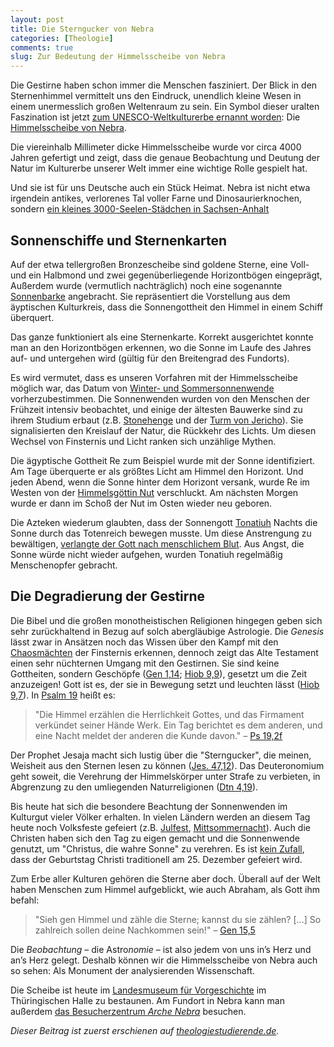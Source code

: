 ```yaml
---
layout: post
title: Die Sterngucker von Nebra
categories: [Theologie]
comments: true
slug: Zur Bedeutung der Himmelsscheibe von Nebra
---
```


Die Gestirne haben schon immer die Menschen fasziniert. Der Blick in den Sternenhimmel vermittelt uns den Eindruck, unendlich kleine Wesen in einem unermesslich großen Weltenraum zu sein.<!--more--> Ein Symbol dieser uralten Faszination ist jetzt [zum UNESCO-Weltkulturerbe ernannt worden](http://www.unesco.org/new/en/communication-and-information/flagship-project-activities/memory-of-the-world/register/full-list-of-registered-heritage/registered-heritage-page-6/nebra-sky-disc/): Die [Himmelsscheibe von Nebra](http://de.wikipedia.org/wiki/Himmelsscheibe_von_Nebra).

Die viereinhalb Millimeter dicke Himmelsscheibe wurde vor circa 4000 Jahren gefertigt und zeigt, dass die genaue Beobachtung und Deutung der Natur im Kulturerbe unserer Welt immer eine wichtige Rolle gespielt hat.

Und sie ist für uns Deutsche auch ein Stück Heimat. Nebra ist nicht etwa irgendein antikes, verlorenes Tal voller Farne und Dinosaurierknochen, sondern [ein kleines 3000-Seelen-Städchen in Sachsen-Anhalt](http://de.wikipedia.org/wiki/Nebra_(Unstrut)) 

## Sonnenschiffe und Sternenkarten

Auf der etwa tellergroßen Bronzescheibe sind goldene Sterne, eine Voll- und ein Halbmond und zwei gegenüberliegende Horizontbögen eingeprägt, Außerdem wurde (vermutlich nachträglich) noch eine sogenannte [Sonnenbarke](http://de.wikipedia.org/wiki/Sonnenbarke) angebracht. Sie repräsentiert die Vorstellung aus dem äyptischen Kulturkreis, dass die Sonnengottheit den Himmel in einem Schiff überquert.  

Das ganze funktioniert als eine Sternenkarte. Korrekt ausgerichtet konnte man an den Horizontbögen erkennen, wo die Sonne im Laufe des Jahres auf- und untergehen wird (gültig für den Breitengrad des Fundorts).

Es wird vermutet, dass es unseren Vorfahren mit der Himmelsscheibe möglich war, das Datum von [Winter- und Sommersonnenwende](http://de.wikipedia.org/wiki/Sonnenwende) vorherzubestimmen. Die Sonnenwenden wurden von den Menschen der Frühzeit intensiv beobachtet, und einige der ältesten Bauwerke sind zu ihrem Studium erbaut (z.B. [Stonehenge](http://de.wikipedia.org/wiki/Stonehenge) und der [Turm von Jericho](http://de.wikipedia.org/wiki/Turm_von_Jericho)). Sie signalisierten den Kreislauf der Natur, die Rückkehr des Lichts. Um diesen Wechsel von Finsternis und Licht ranken sich unzählige Mythen.

Die ägyptische Gottheit Re zum Beispiel wurde mit der Sonne identifiziert. Am Tage überquerte er als größtes Licht am Himmel den Horizont. Und jeden Abend, wenn die Sonne hinter dem Horizont versank, wurde Re im Westen von der [Himmelsgöttin Nut](http://de.wikipedia.org/wiki/Nut_(Ägyptische_Mythologie)) verschluckt. Am nächsten Morgen wurde er dann im Schoß der Nut im Osten wieder neu geboren.

Die Azteken wiederum glaubten, dass der Sonnengott [Tonatiuh](http://de.wikipedia.org/wiki/Tonatiuh) Nachts die Sonne durch das Totenreich bewegen musste. Um diese Anstrengung zu bewältigen, [verlangte der Gott nach menschlichem Blut](http://de.wikipedia.org/wiki/Tonatiuh#Menschenopfer). Aus Angst, die Sonne würde nicht wieder aufgehen, wurden Tonatiuh regelmäßig Menschenopfer gebracht.

## Die Degradierung der Gestirne

Die Bibel und die großen monotheistischen Religionen hingegen geben sich sehr zurückhaltend in Bezug auf solch abergläubige Astrologie. Die *Genesis* lässt zwar in Ansätzen noch das Wissen über den Kampf mit den [Chaosmächten](http://www.bibelwissenschaft.de/wibilex/das-bibellexikon/lexikon/sachwort/anzeigen/details/chaos-chaoskampf-3/ch/007a47041e8b1505747ca1830c7ae5ae/) der Finsternis erkennen, dennoch zeigt das Alte Testament einen sehr nüchternen Umgang mit den Gestirnen. Sie sind keine Gottheiten, sondern Geschöpfe ([Gen 1,14](http://www.bibleserver.com/text/LUT/1.Mose1); [Hiob 9,9](http://www.bibleserver.com/text/LUT/Hiob9)), gesetzt um die Zeit anzuzeigen! Gott ist es, der sie in Bewegung setzt und leuchten lässt ([Hiob 9,7](http://www.bibleserver.com/text/LUT/Hiob9)). In [Psalm 19](http://www.bibleserver.com/text/LUT/Psalm19) heißt es:

> "Die Himmel erzählen die Herrlichkeit Gottes, und das Firmament verkündet seiner Hände Werk. Ein Tag berichtet es dem anderen, und eine Nacht meldet der anderen die Kunde davon." – [Ps 19,2f](http://www.bibleserver.com/text/LUT/Psalm19)

Der Prophet Jesaja macht sich lustig über die "Sterngucker", die meinen, Weisheit aus den Sternen lesen zu können ([Jes. 47,12](http://www.bibleserver.com/text/LUT/Jesaja47)). Das Deuteronomium geht soweit, die Verehrung der Himmelskörper unter Strafe zu verbieten, in Abgrenzung zu den umliegenden Naturreligionen ([Dtn 4,19](http://www.bibleserver.com/text/LUT/5.Mose4)).

Bis heute hat sich die besondere Beachtung der Sonnenwenden im Kulturgut vieler Völker erhalten. In vielen Ländern werden an diesem Tag heute noch Volksfeste gefeiert (z.B. [Julfest](http://de.wikipedia.org/wiki/Julfest), [Mittsommernacht](http://de.wikipedia.org/wiki/Mittsommerfest)). Auch die Christen haben sich den Tag zu eigen gemacht und die Sonnenwende genutzt, um "Christus, die wahre Sonne" zu verehren. Es ist [kein Zufall](http://goo.gl/ieisTt), dass der Geburtstag Christi traditionell am 25. Dezember gefeiert wird.

Zum Erbe aller Kulturen gehören die Sterne aber doch. Überall auf der Welt haben Menschen zum Himmel aufgeblickt, wie auch Abraham, als Gott ihm befahl:

> "Sieh gen Himmel und zähle die Sterne; kannst du sie zählen? […] So zahlreich sollen deine Nachkommen sein!" – [Gen 15,5](http://www.bibleserver.com/text/LUT/1.Mose15)

Die *Beobachtung* – die Astro*nomie* – ist also jedem von uns in’s Herz und an’s Herz gelegt. Deshalb können wir die Himmelsscheibe von Nebra auch so sehen: Als Monument der analysierenden Wissenschaft.

Die Scheibe ist heute im [Landesmuseum für Vorgeschichte](http://www.lda-lsa.de/landesmuseum_fuer_vorgeschichte/) im Thüringischen Halle zu bestaunen. Am Fundort in Nebra kann man außerdem [das Besucherzentrum *Arche Nebra*](http://www.himmelsscheibe-erleben.de) besuchen.

*Dieser Beitrag ist zuerst erschienen auf [theologiestudierende.de](http://www.theologiestudierende.de).*